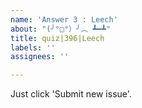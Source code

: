 ```yaml
---
name: 'Answer 3 : Leech'
about: "(╯°□°）╯︵ ┻━┻"
title: quiz|396|Leech
labels: ''
assignees: ''

---
```


Just click 'Submit new issue'.
